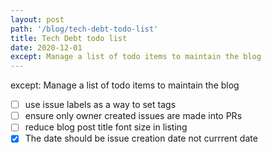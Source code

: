 ```yaml
---
layout: post
path: '/blog/tech-debt-todo-list'
title: Tech Debt todo list
date: 2020-12-01
except: Manage a list of todo items to maintain the blog
---
```

except: Manage a list of todo items to maintain the blog
- [ ] use issue labels as a way to set tags
- [ ] ensure only owner created issues are made into PRs
- [ ] reduce blog post title font size in listing
- [x] The date should be issue creation date not currrent date

